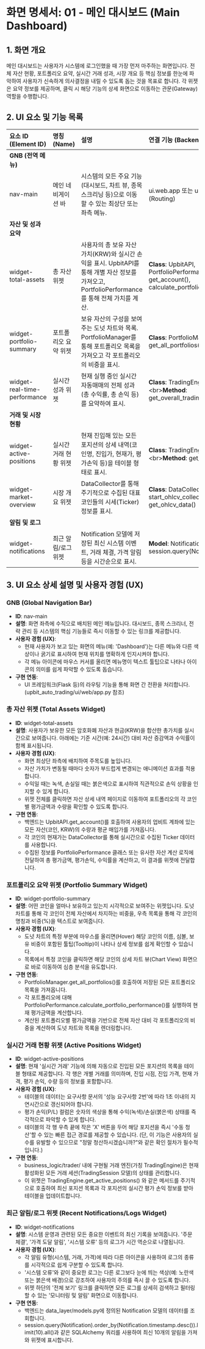 # **화면 명세서: 01 \- 메인 대시보드 (Main Dashboard)**

## **1\. 화면 개요**

메인 대시보드는 사용자가 시스템에 로그인했을 때 가장 먼저 마주하는 화면입니다. 전체 자산 현황, 포트폴리오 요약, 실시간 거래 성과, 시장 개요 등 핵심 정보를 한눈에 파악하여 사용자가 신속하게 의사결정을 내릴 수 있도록 돕는 것을 목표로 합니다. 각 위젯은 요약 정보를 제공하며, 클릭 시 해당 기능의 상세 화면으로 이동하는 관문(Gateway) 역할을 수행합니다.

## **2\. UI 요소 및 기능 목록**

| 요소 ID (Element ID) | 명칭 (Name) | 설명 | 연결 기능 (Backend/API) | 관련 코드 (Relevant Code) |
| :---- | :---- | :---- | :---- | :---- |
| **GNB (전역 메뉴)** |  |  |  |  |
| nav-main | 메인 네비게이션 바 | 시스템의 모든 주요 기능(대시보드, 차트 뷰, 종목 스크리닝 등)으로 이동할 수 있는 최상단 또는 좌측 메뉴. | ui.web.app 또는 ui.cli.app의 화면 라우팅(Routing) | upbit\_auto\_trading/ui/web/app.py |
| **자산 및 성과 요약** |  |  |  |  |
| widget-total-assets | 총 자산 위젯 | 사용자의 총 보유 자산 가치(KRW)와 실시간 손익을 표시. UpbitAPI를 통해 개별 자산 정보를 가져오고, PortfolioPerformance를 통해 전체 가치를 계산. | **Class**: UpbitAPI, PortfolioPerformance\<br\>**Method**: get\_account(), calculate\_portfolio\_performance() | data\_layer/collectors/upbit\_api.py\<br\>business\_logic/portfolio/portfolio\_performance.py |
| widget-portfolio-summary | 포트폴리오 요약 위젯 | 보유 자산의 구성을 보여주는 도넛 차트와 목록. PortfolioManager를 통해 포트폴리오 목록을 가져오고 각 포트폴리오의 비중을 표시. | **Class**: PortfolioManager\<br\>**Method**: get\_all\_portfolios() | business\_logic/portfolio/portfolio\_manager.py |
| widget-real-time-performance | 실시간 성과 위젯 | 현재 실행 중인 실시간 자동매매의 전체 성과(총 수익률, 총 손익 등)를 요약하여 표시. | **Class**: TradingEngine (가칭)\<br\>**Method**: get\_overall\_trading\_status() | business\_logic/trader/ (구현 예정) |
| **거래 및 시장 현황** |  |  |  |  |
| widget-active-positions | 실시간 거래 현황 위젯 | 현재 진입해 있는 모든 포지션의 상세 내역(코인명, 진입가, 현재가, 평가손익 등)을 테이블 형태로 표시. | **Class**: TradingEngine (가칭)\<br\>**Method**: get\_active\_positions() | business\_logic/trader/ (구현 예정) |
| widget-market-overview | 시장 개요 위젯 | DataCollector를 통해 주기적으로 수집된 대표 코인들의 시세(Ticker) 정보를 표시. | **Class**: DataCollector\<br\>**Method**: start\_ohlcv\_collection(), get\_ohlcv\_data() | data\_layer/collectors/data\_collector.py |
| **알림 및 로그** |  |  |  |  |
| widget-notifications | 최근 알림/로그 위젯 | Notification 모델에 저장된 최신 시스템 이벤트, 거래 체결, 가격 알림 등을 시간순으로 표시. | **Model**: Notification\<br\>**Method**: session.query(Notification).order\_by(...) | data\_layer/models.py |

## **3\. UI 요소 상세 설명 및 사용자 경험 (UX)**

### **GNB (Global Navigation Bar)**

* **ID**: nav-main  
* **설명**: 화면 좌측에 수직으로 배치된 메인 메뉴입니다. 대시보드, 종목 스크리너, 전략 관리 등 시스템의 핵심 기능들로 즉시 이동할 수 있는 링크를 제공합니다.  
* **사용자 경험 (UX)**:  
  * 현재 사용자가 보고 있는 화면의 메뉴(예: 'Dashboard')는 다른 메뉴와 다른 색상이나 굵기로 표시하여 현재 위치를 명확하게 인지시켜야 합니다.  
  * 각 메뉴 아이콘에 마우스 커서를 올리면 메뉴명이 텍스트 툴팁으로 나타나 아이콘의 의미를 쉽게 파악할 수 있도록 돕습니다.  
* **구현 연동**:  
  * UI 프레임워크(Flask 등)의 라우팅 기능을 통해 화면 간 전환을 처리합니다. (upbit\_auto\_trading/ui/web/app.py 참조)

### **총 자산 위젯 (Total Assets Widget)**

* **ID**: widget-total-assets  
* **설명**: 사용자가 보유한 모든 암호화폐 자산과 현금(KRW)을 합산한 총가치를 실시간으로 보여줍니다. 아래에는 기준 시간(예: 24시간) 대비 자산 증감액과 수익률이 함께 표시됩니다.  
* **사용자 경험 (UX)**:  
  * 화면 최상단 좌측에 배치하여 주목도를 높입니다.  
  * 자산 가치가 변동될 때마다 숫자가 부드럽게 변경되는 애니메이션 효과를 적용합니다.  
  * 수익일 때는 녹색, 손실일 때는 붉은색으로 표시하여 직관적으로 손익 상황을 인지할 수 있게 합니다.  
  * 위젯 전체를 클릭하면 자산 상세 내역 페이지로 이동하여 포트폴리오의 각 코인별 평가금액과 수량을 확인할 수 있도록 합니다.  
* **구현 연동**:  
  * 백엔드는 UpbitAPI.get\_account()를 호출하여 사용자의 업비트 계좌에 있는 모든 자산(코인, KRW)의 수량과 평균 매입가를 가져옵니다.  
  * 각 코인의 현재가는 DataCollector를 통해 실시간으로 수집된 Ticker 데이터를 사용합니다.  
  * 수집된 정보를 PortfolioPerformance 클래스 또는 유사한 자산 계산 로직에 전달하여 총 평가금액, 평가손익, 수익률을 계산하고, 이 결과를 위젯에 전달합니다.

### **포트폴리오 요약 위젯 (Portfolio Summary Widget)**

* **ID**: widget-portfolio-summary  
* **설명**: 어떤 코인을 얼마나 보유하고 있는지 시각적으로 보여주는 위젯입니다. 도넛 차트를 통해 각 코인이 전체 자산에서 차지하는 비중을, 우측 목록을 통해 각 코인의 명칭과 비중(%)을 텍스트로 보여줍니다.  
* **사용자 경험 (UX)**:  
  * 도넛 차트의 특정 부분에 마우스를 올리면(Hover) 해당 코인의 이름, 심볼, 보유 비중이 포함된 툴팁(Tooltip)이 나타나 상세 정보를 쉽게 확인할 수 있습니다.  
  * 목록에서 특정 코인을 클릭하면 해당 코인의 상세 차트 뷰(Chart View) 화면으로 바로 이동하여 심층 분석을 유도합니다.  
* **구현 연동**:  
  * PortfolioManager.get\_all\_portfolios()를 호출하여 저장된 모든 포트폴리오 목록을 가져옵니다.  
  * 각 포트폴리오에 대해 PortfolioPerformance.calculate\_portfolio\_performance()를 실행하여 현재 평가금액을 계산합니다.  
  * 계산된 포트폴리오별 평가금액을 기반으로 전체 자산 대비 각 포트폴리오의 비중을 계산하여 도넛 차트와 목록을 렌더링합니다.

### **실시간 거래 현황 위젯 (Active Positions Widget)**

* **ID**: widget-active-positions  
* **설명**: 현재 '실시간 거래' 기능에 의해 자동으로 진입된 모든 포지션의 목록을 테이블 형태로 제공합니다. 각 행은 개별 거래를 의미하며, 진입 시점, 진입 가격, 현재 가격, 평가 손익, 수량 등의 정보를 포함합니다.  
* **사용자 경험 (UX)**:  
  * 테이블의 데이터는 요구사항 문서의 '성능 요구사항 2번'에 따라 1초 이내의 지연시간으로 갱신되어야 합니다.  
  * 평가 손익(P/L) 컬럼은 숫자의 색상을 통해 수익(녹색)/손실(붉은색) 상태를 즉각적으로 파악할 수 있게 합니다.  
  * 테이블의 각 행 우측 끝에 작은 'X' 버튼을 두어 해당 포지션을 즉시 '수동 청산'할 수 있는 빠른 접근 경로를 제공할 수 있습니다. (단, 이 기능은 사용자의 실수를 유발할 수 있으므로 "정말 청산하시겠습니까?"와 같은 확인 절차가 필수적입니다.)  
* **구현 연동**:  
  * business\_logic/trader/ 내에 구현될 거래 엔진(가칭 TradingEngine)은 현재 활성화된 모든 거래 세션(TradingSession 모델)의 상태를 관리합니다.  
  * 이 위젯은 TradingEngine.get\_active\_positions() 와 같은 메서드를 주기적으로 호출하여 최신 포지션 목록과 각 포지션의 실시간 평가 손익 정보를 받아 테이블을 업데이트합니다.

### **최근 알림/로그 위젯 (Recent Notifications/Logs Widget)**

* **ID**: widget-notifications  
* **설명**: 시스템 운영과 관련된 모든 중요한 이벤트의 최신 기록을 보여줍니다. '주문 체결', '가격 도달 알림', '시스템 오류' 등의 로그가 시간 역순으로 나열됩니다.  
* **사용자 경험 (UX)**:  
  * 각 알림 유형(시스템, 거래, 가격)에 따라 다른 아이콘을 사용하여 로그의 종류를 시각적으로 쉽게 구분할 수 있도록 합니다.  
  * '시스템 오류'와 같이 중요한 로그는 다른 로그보다 눈에 띄는 색상(예: 노란색 또는 붉은색 배경)으로 강조하여 사용자의 주의를 즉시 끌 수 있도록 합니다.  
  * 위젯 하단의 '전체 보기' 링크를 클릭하면 모든 로그를 상세히 검색하고 필터링할 수 있는 '모니터링 및 알림' 화면으로 이동합니다.  
* **구현 연동**:  
  * 백엔드는 data\_layer/models.py에 정의된 Notification 모델의 데이터를 조회합니다.  
  * session.query(Notification).order\_by(Notification.timestamp.desc()).limit(10).all()과 같은 SQLAlchemy 쿼리를 사용하여 최신 10개의 알림을 가져와 위젯에 표시합니다.
